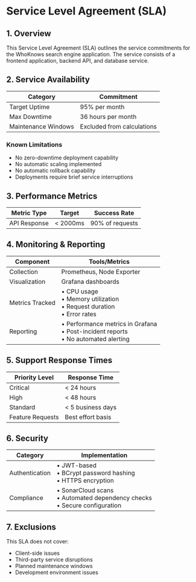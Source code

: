 # Service Level Agreement (SLA)

## 1. Overview
This Service Level Agreement (SLA) outlines the service commitments for the WhoKnows search engine application. The service consists of a frontend application, backend API, and database service.

## 2. Service Availability

| Category | Commitment |
|----------|------------|
| Target Uptime | 95% per month |
| Max Downtime | 36 hours per month |
| Maintenance Windows | Excluded from calculations |

### Known Limitations
- No zero-downtime deployment capability
- No automatic scaling implemented
- No automatic rollback capability
- Deployments require brief service interruptions

## 3. Performance Metrics

| Metric Type | Target | Success Rate |
|-------------|---------|--------------|
| API Response | < 2000ms | 90% of requests |


## 4. Monitoring & Reporting

| Component | Tools/Metrics |
|-----------|---------------|
| Collection | Prometheus, Node Exporter |
| Visualization | Grafana dashboards |
| Metrics Tracked | • CPU usage<br>• Memory utilization<br>• Request duration<br>• Error rates |
| Reporting | • Performance metrics in Grafana<br>• Post-incident reports<br>• No automated alerting |

## 5. Support Response Times

| Priority Level | Response Time |
|---------------|---------------|
| Critical | < 24 hours |
| High | < 48 hours |
| Standard | < 5 business days |
| Feature Requests | Best effort basis |

## 6. Security

| Category | Implementation |
|----------|---------------|
| Authentication | • JWT-based<br>• BCrypt password hashing<br>• HTTPS encryption |
| Compliance | • SonarCloud scans<br>• Automated dependency checks<br>• Secure configuration |

## 7. Exclusions
This SLA does not cover:
- Client-side issues
- Third-party service disruptions
- Planned maintenance windows
- Development environment issues
